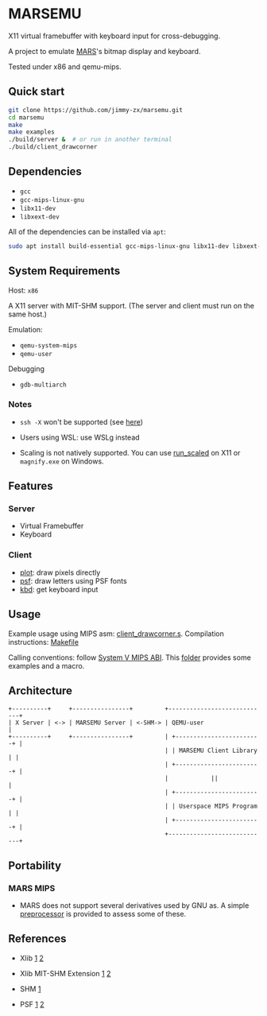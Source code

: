 # MARSEMU

X11 virtual framebuffer with keyboard input for cross-debugging.

A project to emulate [MARS](https://courses.missouristate.edu/kenvollmar/mars/)'s bitmap display and keyboard.

Tested under x86 and qemu-mips.

## Quick start

```bash
git clone https://github.com/jimmy-zx/marsemu.git
cd marsemu
make
make examples
./build/server &  # or run in another terminal
./build/client_drawcorner
```

## Dependencies

- `gcc`
- `gcc-mips-linux-gnu`
- `libx11-dev`
- `libxext-dev`

All of the dependencies can be installed via `apt`:
```bash
sudo apt install build-essential gcc-mips-linux-gnu libx11-dev libxext-dev
```

## System Requirements

Host: `x86`

A X11 server with MIT-SHM support. (The server and client must run on the same host.)

Emulation:
- `qemu-system-mips`
- `qemu-user`

Debugging
- `gdb-multiarch`

### Notes

- `ssh -X` won't be supported (see [here](https://unix.stackexchange.com/questions/534314/working-with-the-mit-shm-x11-extension-on-linux))

- Users using WSL: use WSLg instead

- Scaling is not natively supported. You can use [run\_scaled](https://github.com/kaueraal/run_scaled) on X11 or `magnify.exe` on Windows.

## Features

### Server
- Virtual Framebuffer
- Keyboard

### Client
- [plot](/client/plot.h): draw pixels directly
- [psf](/client/psf.h): draw letters using PSF fonts
- [kbd](/client/kbd.h): get keyboard input

## Usage

Example usage using MIPS asm: [client\_drawcorner.s](/examples/client/client_drawcorner.s).
Compilation instructions: [Makefile](/examples/Makefile)

Calling conventions: follow [System V MIPS ABI](https://refspecs.linuxfoundation.org/elf/mipsabi.pdf).
This [folder](/examples/asm) provides some examples and a macro.

## Architecture

```
+----------+     +----------------+         +----------------------------+
| X Server | <-> | MARSEMU Server | <-SHM-> | QEMU-user                  |
+----------+     +----------------+         | +------------------------+ |
                                            | | MARSEMU Client Library | |
                                            | +------------------------+ |
                                            |            ||              |
                                            | +------------------------+ |
                                            | | Userspace MIPS Program | |
                                            | +------------------------+ |
                                            +----------------------------+

```

## Portability

### MARS MIPS

- MARS does not support several derivatives used by GNU as.
A simple [preprocessor](/utils/asmpp.py) is provided to assess some of these.

## References

- Xlib
[1](https://handmade.network/forums/articles/t/2834-tutorial_a_tour_through_xlib_and_related_technologies)
[2](https://tronche.com/gui/x/xlib-tutorial/)

- Xlib MIT-SHM Extension
[1](https://stackoverflow.com/questions/43442675/how-to-use-xshmgetimage-and-xshmputimage)
[2](https://stackoverflow.com/questions/34176795/any-efficient-way-of-converting-ximage-data-to-pixel-map-e-g-array-of-rgb-quad)

- SHM
[1](https://www.csl.mtu.edu/cs4411.ck/www/NOTES/process/shm/shmat.html)

- PSF
[1](https://www.win.tue.nl/~aeb/linux/kbd/font-formats-1.html)
[2](https://wiki.osdev.org/PC_Screen_Font)
